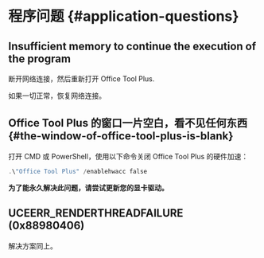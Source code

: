 # 程序问题 {#application-questions}

## Insufficient memory to continue the execution of the program

断开网络连接，然后重新打开 Office Tool Plus.

如果一切正常，恢复网络连接。

## Office Tool Plus 的窗口一片空白，看不见任何东西 {#the-window-of-office-tool-plus-is-blank}

打开 CMD 或 PowerShell，使用以下命令关闭 Office Tool Plus 的硬件加速：

``` powershell
.\"Office Tool Plus" /enablehwacc false
```

**为了能永久解决此问题，请尝试更新您的显卡驱动。**

## UCEERR_RENDERTHREADFAILURE (0x88980406)

解决方案同上。
